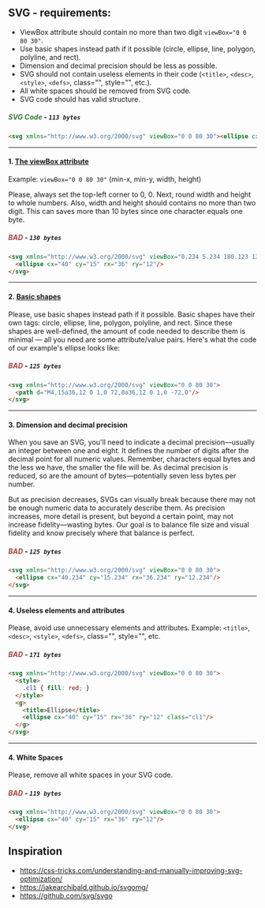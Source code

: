## SVG - requirements:

* ViewBox attribute should contain no more than two digit ```viewBox="0 0 80 30"```.
* Use basic shapes instead path if it possible (circle, ellipse, line, polygon, polyline, and rect).
* Dimension and decimal precision should be less as possible.
* SVG should not contain useless elements in their code (```<title>```, ```<desc>```, ```<style>```, ```<defs>```, class="", style="", etc.).
* All white spaces should be removed from SVG code.
* SVG code should has valid structure.

##### <span style="color: #3c763d">SVG Code</span>  - <code>113 bytes</code>
```html 
<svg xmlns="http://www.w3.org/2000/svg" viewBox="0 0 80 30"><ellipse cx="40" cy="15" rx="36" ry="12"/></svg>
```

-----------------------

#### 1. [The viewBox attribute](https://developer.mozilla.org/en-US/docs/Web/SVG/Attribute/viewBox)

Example: ```viewBox="0 0 80 30"``` (min-x, min-y, width, height)

Please, always set the top-left corner to 0, 0. Next, round width and height to whole numbers. Also, width and height should contains no more than two digit. This can saves more than 10 bytes since one character equals one byte.

##### <span style="color: #a94442">BAD</span> - <code>130 bytes</code>
```html
<svg xmlns="http://www.w3.org/2000/svg" viewBox="0.234 5.234 180.123 130.214">
  <ellipse cx="40" cy="15" rx="36" ry="12"/>
</svg>
```

-----------------------

#### 2. [Basic shapes](https://developer.mozilla.org/en-US/docs/Web/SVG/Tutorial/Basic_Shapes)

Please, use basic shapes instead path if it possible. Basic shapes have their own tags: circle, ellipse, line, polygon, polyline, and rect. Since these shapes are well-defined, the amount of code needed to describe them is minimal — all you need are some attribute/value pairs. Here's what the code of our example's ellipse looks like:

##### <span style="color: #a94442">BAD</span> - <code>125 bytes</code>
```html
<svg xmlns="http://www.w3.org/2000/svg" viewBox="0 0 80 30">
  <path d="M4,15a36,12 0 1,0 72,0a36,12 0 1,0 -72,0"/>
</svg>
```

-----------------------

#### 3. Dimension and decimal precision

When you save an SVG, you'll need to indicate a decimal precision—usually an integer between one and eight. It defines the number of digits after the decimal point for all numeric values. Remember, characters equal bytes and the less we have, the smaller the file will be. As decimal precision is reduced, so are the amount of bytes—potentially seven less bytes per number.

But as precision decreases, SVGs can visually break because there may not be enough numeric data to accurately describe them. As precision increases, more detail is present, but beyond a certain point, may not increase fidelity—wasting bytes. Our goal is to balance file size and visual fidelity and know precisely where that balance is perfect.

##### <span style="color: #a94442">BAD</span> - <code>125 bytes</code>
```html
<svg xmlns="http://www.w3.org/2000/svg" viewBox="0 0 80 30">
  <ellipse cx="40.234" cy="15.234" rx="36.234" ry="12.234"/>
</svg>
```

-----------------------

#### 4. Useless elements and attributes

Please, avoid use unnecessary elements and attributes. 
Example: ```<title>```, ```<desc>```, ```<style>```, ```<defs>```, class="", style="", etc.

##### <span style="color: #a94442">BAD</span> - <code>171 bytes</code>
```html 
<svg xmlns="http://www.w3.org/2000/svg" viewBox="0 0 80 30">
  <style>
    .cl1 { fill: red; }
  </style>
  <g>
    <title>Ellipse</title>
    <ellipse cx="40" cy="15" rx="36" ry="12" class="cl1"/>
  </g>
</svg>
```

-----------------------

#### 4. White Spaces

Please, remove all white spaces in your SVG code.

##### <span style="color: #a94442">BAD</span> - <code>119 bytes</code>
```html 
<svg xmlns="http://www.w3.org/2000/svg" viewBox="0 0 80 30">
  <ellipse cx="40" cy="15" rx="36" ry="12"/>
</svg>
```


## Inspiration

* https://css-tricks.com/understanding-and-manually-improving-svg-optimization/
* https://jakearchibald.github.io/svgomg/
* https://github.com/svg/svgo